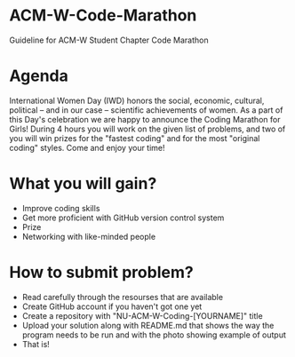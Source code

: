 # ACM-W-Code-Marathon
Guideline for ACM-W Student Chapter Code Marathon
# Agenda
International Women Day (IWD) honors the social, economic, cultural, political – and in our case – scientific achievements of women.
As a part of this Day's celebration we are happy to announce the Coding Marathon for Girls!
During 4 hours you will work on the given list of problems, and two of you will win prizes for the "fastest coding" and for the most "original coding" styles.
Come and enjoy your time!
# What you will gain?
- Improve coding skills
- Get more proficient with GitHub version control system
- Prize
- Networking with like-minded people
# How to submit problem? 
- Read carefully through the resourses that are available
- Create GitHub account if you haven't got one yet
- Create a repository with "NU-ACM-W-Coding-[YOURNAME]" title
- Upload your solution along with README.md that shows the way the program needs to be run and with the photo showing example of output
- That is!
